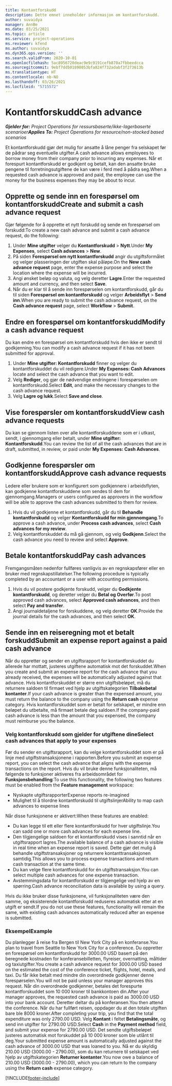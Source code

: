 ```yaml
---
title: Kontantforskudd
description: Dette emnet inneholder informasjon om kontantforskudd.
author: suvaidya
manager: AnnBe
ms.date: 03/25/2021
ms.topic: article
ms.service: project-operations
ms.reviewer: kfend
ms.author: suvaidya
ms.dyn365.ops.version: ''
ms.search.validFrom: 2020-10-01
ms.openlocfilehash: 5ac8956720deac9e9c9191cefb870a7fbbeedcca
ms.sourcegitcommit: 9ebf7dd501898053bfa824f732adabf3f273613b
ms.translationtype: HT
ms.contentlocale: nb-NO
ms.lasthandoff: 03/26/2021
ms.locfileid: "5715572"
---
```

# <a name="cash-advance"></a><span data-ttu-id="77dc7-103">Kontantforskudd</span><span class="sxs-lookup"><span data-stu-id="77dc7-103">Cash advance</span></span>

<span data-ttu-id="77dc7-104">_**Gjelder for:** Project Operations for ressursbaserte/ikke-lagerbaserte scenarioer_</span><span class="sxs-lookup"><span data-stu-id="77dc7-104">_**Applies To:** Project Operations for resource/non-stocked based scenarios_</span></span>

<span data-ttu-id="77dc7-105">Et kontantforskudd gjør det mulig for ansatte å låne penger fra selskapet før de pådrar seg eventuelle utgifter.</span><span class="sxs-lookup"><span data-stu-id="77dc7-105">A cash advance allows employees to borrow money from their company prior to incurring any expenses.</span></span> <span data-ttu-id="77dc7-106">Når et forespurt kontantforskudd er godkjent og betalt, kan den ansatte bruke pengene til forretningsutgiftene de kan være i ferd med å pådra seg.</span><span class="sxs-lookup"><span data-stu-id="77dc7-106">When a requested cash advance is approved and paid, the employee can use the money for the business expenses they may be about to incur.</span></span> 

## <a name="create-and-submit-a-cash-advance-request"></a><span data-ttu-id="77dc7-107">Opprette og sende inn en forespørsel om kontantforskudd</span><span class="sxs-lookup"><span data-stu-id="77dc7-107">Create and submit a cash advance request</span></span>
<span data-ttu-id="77dc7-108">Gjør følgende for å opprette et nytt forskudd og sende en forespørsel om forskudd:</span><span class="sxs-lookup"><span data-stu-id="77dc7-108">To create a new cash advance and submit a cash advance request, do the following:</span></span> 

1. <span data-ttu-id="77dc7-109">Under **Mine utgifter** velger du **Kontantforskudd** > **Nytt**.</span><span class="sxs-lookup"><span data-stu-id="77dc7-109">Under **My Expenses**, select **Cash advances** > **New**.</span></span> 
2. <span data-ttu-id="77dc7-110">På siden **Forespørsel om nytt kontantforskudd** angir du utgiftsformålet og velger plasseringen der utgiften skal påløpe.</span><span class="sxs-lookup"><span data-stu-id="77dc7-110">On the **New cash advance request** page, enter the expense purpose and select the location where the expense will be incurred.</span></span>
3. <span data-ttu-id="77dc7-111">Angi ønsket beløp og valuta, og velg deretter **Lagre**.</span><span class="sxs-lookup"><span data-stu-id="77dc7-111">Enter the requested amount and currency, and then select **Save**.</span></span> 
4. <span data-ttu-id="77dc7-112">Når du er klar til å sende inn forespørselen om kontantforskudd, går du til siden **Forespørsel om kontantforskudd** og velger **Arbeidsflyt** > **Send inn**.</span><span class="sxs-lookup"><span data-stu-id="77dc7-112">When you are ready to submit the cash advance request, on the **Cash advance request** page, select **Workflow** > **Submit**.</span></span>

## <a name="modify-a-cash-advance-request"></a><span data-ttu-id="77dc7-113">Endre en forespørsel om kontantforskudd</span><span class="sxs-lookup"><span data-stu-id="77dc7-113">Modify a cash advance request</span></span>

<span data-ttu-id="77dc7-114">Du kan endre en forespørsel om kontantforskudd hvis den ikke er sendt til godkjenning.</span><span class="sxs-lookup"><span data-stu-id="77dc7-114">You can modify a cash advance request if it has not been submitted for approval.</span></span>

1. <span data-ttu-id="77dc7-115">Under **Mine utgifter: Kontantforskudd** finner og velger du kontantforskuddet du vil redigere.</span><span class="sxs-lookup"><span data-stu-id="77dc7-115">Under **My Expenses: Cash Advances** locate and select the cash advance that you want to edit.</span></span>
2. <span data-ttu-id="77dc7-116">Velg **Rediger**, og gjør de nødvendige endringene i forespørselen om kontantforskudd.</span><span class="sxs-lookup"><span data-stu-id="77dc7-116">Select **Edit**, and make the necessary changes to the cash advance request.</span></span> 
3. <span data-ttu-id="77dc7-117">Velg **Lagre og lukk**.</span><span class="sxs-lookup"><span data-stu-id="77dc7-117">Select **Save and close**.</span></span>


## <a name="view-cash-advance-requests"></a><span data-ttu-id="77dc7-118">Vise forespørsler om kontantforskudd</span><span class="sxs-lookup"><span data-stu-id="77dc7-118">View cash advance requests</span></span>
<span data-ttu-id="77dc7-119">Du kan se gjennom listen over alle kontantforskuddene som er i utkast, sendt, i gjennomgang eller betalt, under **Mine utgifter: Kontantforskudd**.</span><span class="sxs-lookup"><span data-stu-id="77dc7-119">You can review the list of all the cash advances that are in draft, submitted, in review, or paid under **My Expenses: Cash Advances**.</span></span> 

## <a name="approve-cash-advance-requests"></a><span data-ttu-id="77dc7-120">Godkjenne forespørsler om kontantforskudd</span><span class="sxs-lookup"><span data-stu-id="77dc7-120">Approve cash advance requests</span></span>

<span data-ttu-id="77dc7-121">Ledere eller brukere som er konfigurert som godkjennere i arbeidsflyten, kan godkjenne kontantforskuddene som sendes til dem for gjennomgang.</span><span class="sxs-lookup"><span data-stu-id="77dc7-121">Managers or users configured as approvers in the workflow will be able to approve the cash advances submitted to them for review.</span></span> 

1. <span data-ttu-id="77dc7-122">Hvis du vil godkjenne et kontantforskudd, går du til **Behandle kontantforskudd** og velger **Kontantforskudd for min gjennomgang**.</span><span class="sxs-lookup"><span data-stu-id="77dc7-122">To approve a cash advance, under **Process cash advances**, select **Cash advances for my review**.</span></span>
2. <span data-ttu-id="77dc7-123">Velg kontantforskuddet du må gå gjennom, og velg **Godkjenn**.</span><span class="sxs-lookup"><span data-stu-id="77dc7-123">Select the cash advance you need to review and select **Approve**.</span></span>  

## <a name="pay-cash-advances"></a><span data-ttu-id="77dc7-124">Betale kontantforskudd</span><span class="sxs-lookup"><span data-stu-id="77dc7-124">Pay cash advances</span></span> 
<span data-ttu-id="77dc7-125">Fremgangsmåten nedenfor fullføres vanligvis av en regnskapsfører eller en bruker med regnskapstillatelser.</span><span class="sxs-lookup"><span data-stu-id="77dc7-125">The following procedure is typically completed by an accountant or a user with accounting permissions.</span></span>

1. <span data-ttu-id="77dc7-126">Hvis du vil postere godkjente forskudd, velger du **Godkjente kontantforskudd**, og deretter velger du **Betal og Overfør**.</span><span class="sxs-lookup"><span data-stu-id="77dc7-126">To post approved cash advances, select **Approved cash advances**, and then select **Pay and transfer**.</span></span>  
2. <span data-ttu-id="77dc7-127">Angi journaldetaljene for forskuddene, og velg deretter **OK**.</span><span class="sxs-lookup"><span data-stu-id="77dc7-127">Provide the journal details for the cash advances, and then select **OK**.</span></span> 

## <a name="submit-an-expense-report-against-a-paid-cash-advance"></a><span data-ttu-id="77dc7-128">Sende inn en reiseregning mot et betalt forskudd</span><span class="sxs-lookup"><span data-stu-id="77dc7-128">Submit an expense report against a paid cash advance</span></span> 

<span data-ttu-id="77dc7-129">Når du oppretter og sender en utgiftsrapport for kontantforskuddet du allerede har mottatt, justeres utgiftene automatisk mot det forskuddet.</span><span class="sxs-lookup"><span data-stu-id="77dc7-129">When you create and submit an expense report for the cash advance that you already received, the expenses will be automatically adjusted against that advance.</span></span> <span data-ttu-id="77dc7-130">Hvis kontantforskuddet er større enn utgiftsbeløpet, må du returnere saldoen til firmaet ved hjelp av utgiftskategorien **Tilbakebetal kontanter**.</span><span class="sxs-lookup"><span data-stu-id="77dc7-130">If your cash advance is greater than the expensed amount, you must return the balance to the company using the **Return cash** expense category.</span></span> <span data-ttu-id="77dc7-131">Hvis kontantforskuddet som er betalt for selskapet, er mindre enn beløpet du utbetalte, må firmaet betale deg saldoen.</span><span class="sxs-lookup"><span data-stu-id="77dc7-131">If the company-paid cash advance is less than the amount that you expensed, the company must reimburse you the balance.</span></span> 

### <a name="select-cash-advances-that-apply-to-your-expenses"></a><span data-ttu-id="77dc7-132">Velg kontantforskudd som gjelder for utgiftene dine</span><span class="sxs-lookup"><span data-stu-id="77dc7-132">Select cash advances that apply to your expenses</span></span>
<span data-ttu-id="77dc7-133">Før du sender en utgiftsrapport, kan du velge kontantforskuddet som er på linje med utgiftstransaksjonene i rapporten.</span><span class="sxs-lookup"><span data-stu-id="77dc7-133">Before you submit an expense report, you can select the cash advance that aligns with the expense transactions on the report.</span></span> <span data-ttu-id="77dc7-134">Hvis du vil bruke denne funksjonaliteten, må følgende to funksjoner aktiveres fra arbeidsområdet for **Funksjonsbehandling**:</span><span class="sxs-lookup"><span data-stu-id="77dc7-134">To use this functionality, the following two features must be enabled from the **Feature management** workspace:</span></span>

  - <span data-ttu-id="77dc7-135">Nyskapte utgiftsrapporter</span><span class="sxs-lookup"><span data-stu-id="77dc7-135">Expense reports re-imagined</span></span>
  - <span data-ttu-id="77dc7-136">Mulighet til å tilordne kontantforskudd til utgiftslinjer</span><span class="sxs-lookup"><span data-stu-id="77dc7-136">Ability to map cash advances to expense lines</span></span>
 
 <span data-ttu-id="77dc7-137">Når disse funksjonene er aktivert:</span><span class="sxs-lookup"><span data-stu-id="77dc7-137">When these features are enabled:</span></span>
 
  - <span data-ttu-id="77dc7-138">Du kan legge til ett eller flere kontantforskudd for hver utgiftslinje.</span><span class="sxs-lookup"><span data-stu-id="77dc7-138">You can sadd one or more cash advances for each expense line.</span></span>
  - <span data-ttu-id="77dc7-139">Den tilgjengelige saldoen for et kontantforskudd vises i sanntid når en utgiftsrapport lagres.</span><span class="sxs-lookup"><span data-stu-id="77dc7-139">The available balance of a cash advance is visible in real time when an expense report is saved.</span></span> <span data-ttu-id="77dc7-140">Dette gjør det mulig å behandle utgiftstransaksjoner og returnere kontanttransaksjonen samtidig.</span><span class="sxs-lookup"><span data-stu-id="77dc7-140">This allows you to process expense transactions and return cash transaction at the same time.</span></span>
  - <span data-ttu-id="77dc7-141">Du kan velge flere kontantforskudd for én utgiftstransaksjon.</span><span class="sxs-lookup"><span data-stu-id="77dc7-141">You can select multiple cash advances for one expense transaction.</span></span>
  - <span data-ttu-id="77dc7-142">Avstemmingsdata for kontantforskudd er tilgjengelige ved hjelp av en spørring.</span><span class="sxs-lookup"><span data-stu-id="77dc7-142">Cash advance reconciliation data is available by using a query.</span></span> 
 
<span data-ttu-id="77dc7-143">Hvis du ikke bruker disse funksjonene, vil funksjonaliteten være den samme, og eksisterende kontantforskudd reduseres automatisk etter at en utgift er sendt.</span><span class="sxs-lookup"><span data-stu-id="77dc7-143">If you do not use these features, functionality will remain the same, with existing cash advances automatically reduced after an expense is submitted.</span></span>

### <a name="example"></a><span data-ttu-id="77dc7-144">Eksempel</span><span class="sxs-lookup"><span data-stu-id="77dc7-144">Example</span></span> 
<span data-ttu-id="77dc7-145">Du planlegger å reise fra Bergen til New York City på en konferanse.</span><span class="sxs-lookup"><span data-stu-id="77dc7-145">You plan to travel from Seattle to New York City for a conference.</span></span> <span data-ttu-id="77dc7-146">Du oppretter en forespørsel om kontantforskudd for 3000.00 USD basert på den beregnede kostnaden for konferansebilletten, flyreiser, overnatting, måltider og taxiutgifter.</span><span class="sxs-lookup"><span data-stu-id="77dc7-146">You create a cash advance request for 3000.00 USD based on the estimated the cost of the conference ticket, flights, hotel, meals, and taxi.</span></span> <span data-ttu-id="77dc7-147">Du får ikke betalt med mindre din overordnede godkjenner denne forespørselen.</span><span class="sxs-lookup"><span data-stu-id="77dc7-147">You will not be paid unless your manager approves this request.</span></span> <span data-ttu-id="77dc7-148">Når din overordnede godkjenner, betales det forespurte kontantforskuddet som 10 000 kroner til bankkontoen din.</span><span class="sxs-lookup"><span data-stu-id="77dc7-148">After your manager approves, the requested cash advance is paid as 3000.00 USD into your bank account.</span></span> <span data-ttu-id="77dc7-149">Deretter deltar du på konferansen.</span><span class="sxs-lookup"><span data-stu-id="77dc7-149">You then attend the conference.</span></span> <span data-ttu-id="77dc7-150">Når du har fullført reisen, oppdager du at den totale utgiften bare ble 8000 kroner.</span><span class="sxs-lookup"><span data-stu-id="77dc7-150">After completing your trip, you find that the total expenditure was only 2790.00 USD.</span></span> <span data-ttu-id="77dc7-151">Velg **Kontant** i feltet **Betalingsmåte**, og send inn utgifter for 2790.00 USD.</span><span class="sxs-lookup"><span data-stu-id="77dc7-151">Select **Cash** in the **Payment method** field, and submit your expense for 2790.00 USD.</span></span> <span data-ttu-id="77dc7-152">Det sendte utgiftsbeløpet justeres automatisk mot forskuddet på 10 000 kroner som ble utlånt til deg.</span><span class="sxs-lookup"><span data-stu-id="77dc7-152">Your submitted expense amount is automatically adjusted against the cash advance of 3000.00 USD that was loaned to you.</span></span> <span data-ttu-id="77dc7-153">Nå er du skyldig 210.00 USD (3000.00 - 2790.00), som du kan returnere til selskapet ved hjelp av utgiftskategorien **Returner kontanter**.</span><span class="sxs-lookup"><span data-stu-id="77dc7-153">You now owe a balance of 210.00 USD (3000.00 - 2790.00), which you can return to the company using the **Return cash** expense category.</span></span>



[!INCLUDE[footer-include](../includes/footer-banner.md)]
